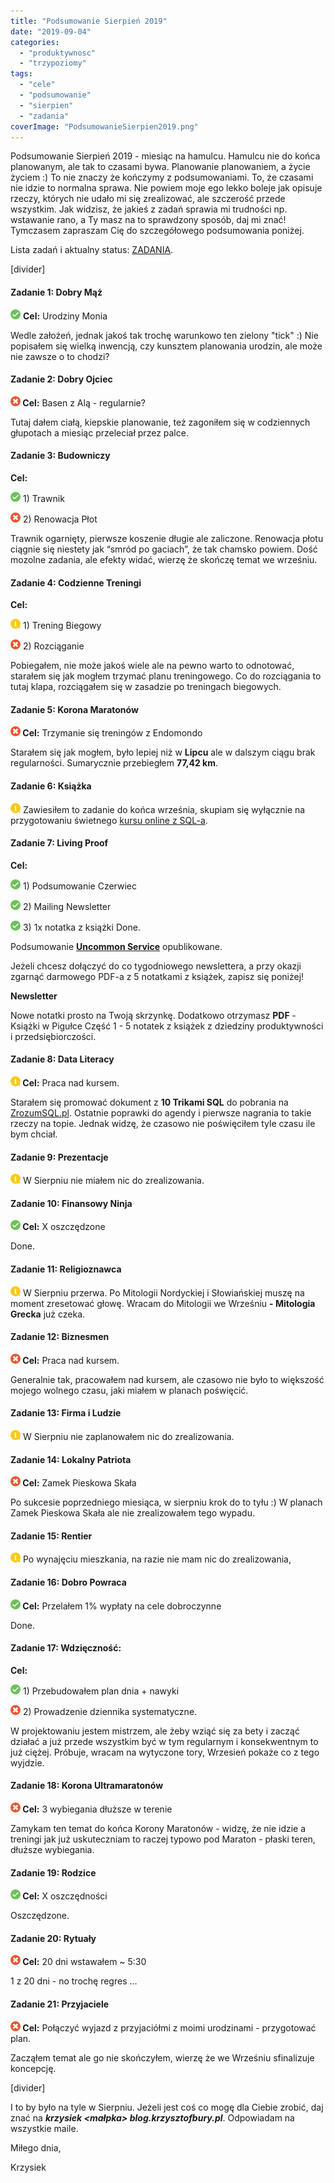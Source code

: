 ```yaml
---
title: "Podsumowanie Sierpień 2019"
date: "2019-09-04"
categories: 
  - "produktywnosc"
  - "trzypoziomy"
tags: 
  - "cele"
  - "podsumowanie"
  - "sierpien"
  - "zadania"
coverImage: "PodsumowanieSierpien2019.png"
---
```


Podsumowanie Sierpień 2019 - miesiąc na hamulcu. Hamulcu nie do końca planowanym, ale tak to czasami bywa. Planowanie planowaniem, a życie życiem :) To nie znaczy że kończymy z podsumowaniami. To, że czasami nie idzie to normalna sprawa. Nie powiem moje ego lekko boleje jak opisuje rzeczy, których nie udało mi się zrealizować, ale szczerość przede wszystkim. Jak widzisz, że jakieś z zadań sprawia mi trudności np. wstawanie rano, a Ty masz na to sprawdzony sposób, daj mi znać!  Tymczasem zapraszam Cię do szczegółowego podsumowania poniżej. 

Lista zadań i aktualny status: [ZADANIA](https://blog.krzysztofbury.pl/zadania/).

\[divider\]

#### **Zadanie 1: Dobry Mąż**

 **![](images/checked.png)** **Cel:** Urodziny Monia

Wedle założeń, jednak jakoś tak trochę warunkowo ten zielony "tick" :) Nie popisałem się wielką inwencją, czy kunsztem planowania urodzin, ale może nie zawsze o to chodzi?

#### **Zadanie 2: Dobry Ojciec**

 **![](images/cancel.png) Cel:** Basen z Alą - regularnie? 

Tutaj dałem ciałą, kiepskie planowanie, też zagoniłem się w codziennych głupotach a miesiąc przeleciał przez palce.

#### **Zadanie 3: Budowniczy**

**Cel:**

 **![](images/checked.png)** 1) Trawnik

 **![](images/cancel.png)** 2) Renowacja Płot

Trawnik ogarnięty, pierwsze koszenie długie ale zaliczone. Renowacja płotu ciągnie się niestety jak “smród po gaciach”, że tak chamsko powiem. Dość mozolne zadania, ale efekty widać, wierzę że skończę temat we wrześniu. 

#### **Zadanie 4: Codzienne Treningi**

**Cel:** 

 **![](images/information-1.png)** 1) Trening Biegowy 

 **![](images/cancel.png)** 2) Rozciąganie

Pobiegałem, nie może jakoś wiele ale na pewno warto to odnotować, starałem się jak mogłem trzymać planu treningowego. Co do rozciągania to tutaj klapa, rozciągałem się w zasadzie po treningach biegowych.  

#### **Zadanie 5: Korona Maratonów**

 **![](images/cancel.png) Cel:** Trzymanie się treningów z Endomondo

Starałem się jak mogłem, było lepiej niż w **Lipcu** ale w dalszym ciągu brak regularności. Sumarycznie przebiegłem **77,42 km**.  

#### **Zadanie 6: Książka**

 **![](images/information-1.png)** Zawiesiłem to zadanie do końca września, skupiam się wyłącznie na przygotowaniu świetnego [kursu online z SQL-a](https://zrozumsql.pl).  

#### **Zadanie 7: Living Proof**

**Cel:**

 **![](images/checked.png)** 1) Podsumowanie Czerwiec

 **![](images/checked.png)** 2) Mailing Newsletter

 **![](images/checked.png)** 3) 1x notatka z książki Done.

Podsumowanie [**Uncommon Service**](https://blog.krzysztofbury.pl/2019/08/uncommon-service-notatka-spostrzezenia/) opublikowane.

Jeżeli chcesz dołączyć do co tygodniowego newslettera, a przy okazji zgarnąć darmowego PDF-a z 5 notatkami z książek, zapisz się poniżej!

**Newsletter**

Nowe notatki prosto na Twoją skrzynkę. Dodatkowo otrzymasz **PDF** - Książki w Pigułce Część 1 - 5 notatek z książek z dziedziny produktywności i przedsiębiorczości.

#### **Zadanie 8: Data Literacy**

 **![](images/information-1.png) Cel:** Praca nad kursem.

Starałem się promować dokument z **10 Trikami SQL** do pobrania na [ZrozumSQL.pl](https://zrozumsql.pl). Ostatnie poprawki do agendy i pierwsze nagrania to takie rzeczy na topie. Jednak widzę, że czasowo nie poświęciłem tyle czasu ile bym chciał.

#### **Zadanie 9: Prezentacje**

 **![](images/information-1.png)** W Sierpniu nie miałem nic do zrealizowania.  

#### **Zadanie 10: Finansowy Ninja**

 **![](images/checked.png) Cel:** X oszczędzone

Done.  

#### **Zadanie 11: Religioznawca**

 **![](images/information-1.png)** W Sierpniu przerwa. Po Mitologii Nordyckiej i Słowiańskiej muszę na moment zresetować głowę. Wracam do Mitologii we Wrześniu **\- Mitologia Grecka** już czeka.  

#### **Zadanie 12: Biznesmen**

 **![](images/cancel.png) Cel:** Praca nad kursem.

Generalnie tak, pracowałem nad kursem, ale czasowo nie było to większość mojego wolnego czasu, jaki miałem w planach poświęcić.  

#### **Zadanie 13: Firma i Ludzie**

 **![](images/information-1.png)** W Sierpniu nie zaplanowałem nic do zrealizowania.  

#### **Zadanie 14: Lokalny Patriota**

 **![](images/cancel.png) Cel:** Zamek Pieskowa Skała

Po sukcesie poprzedniego miesiąca, w sierpniu krok do to tyłu :) W planach Zamek Pieskowa Skała ale nie zrealizowałem tego wypadu.   

#### **Zadanie 15: Rentier**

 **![](images/information-1.png)** Po wynajęciu mieszkania, na razie nie mam nic do zrealizowania,

#### **Zadanie 16: Dobro Powraca**

 **![](images/checked.png) Cel:** Przelałem 1% wypłaty na cele dobroczynne

Done.

#### **Zadanie 17: Wdzięczność:**

**Cel:** 

 **![](images/checked.png)** 1) Przebudowałem plan dnia + nawyki

 **![](images/cancel.png)** 2) Prowadzenie dziennika systematyczne. 

W projektowaniu jestem mistrzem, ale żeby wziąć się za bety i zacząć działać a już przede wszystkim być w tym regularnym i konsekwentnym to już ciężej. Próbuje, wracam na wytyczone tory, Wrzesień pokaże co z tego wyjdzie.  

#### **Zadanie 18: Korona Ultramaratonów**

 **![](images/cancel.png) Cel:** 3 wybiegania dłuższe w terenie

Zamykam ten temat do końca Korony Maratonów - widzę, że nie idzie a treningi jak już uskuteczniam to raczej typowo pod Maraton - płaski teren, dłuższe wybiegania.  

#### **Zadanie 19: Rodzice**

 **![](images/checked.png) Cel:** X oszczędności

Oszczędzone.  

#### **Zadanie 20: Rytuały**

 **![](images/cancel.png) Cel:** 20 dni wstawałem ~ 5:30

1 z 20 dni - no trochę regres ...  

#### **Zadanie 21: Przyjaciele**

 **![](images/cancel.png) Cel:** Połączyć wyjazd z przyjaciółmi z moimi urodzinami - przygotować plan.

Zacząłem temat ale go nie skończyłem, wierzę że we Wrześniu sfinalizuje koncepcję.  

\[divider\]

I to by było na tyle w Sierpniu. Jeżeli jest coś co mogę dla Ciebie zrobić, daj znać na _**krzysiek <małpka> blog.krzysztofbury.pl**_. Odpowiadam na wszystkie maile.  

Miłego dnia,

Krzysiek
